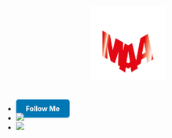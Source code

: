 <p align="center"><a href="https://0mariano.github.io"><img width="30%" src="./images/maa.png" /></a></p>

<br />


- <a href="https://www.linkedin.com/in/mariano-alfonso-667a60226" style="background-color: #0077B5; color: white; padding: 10px 20px; border-radius: 5px; text-decoration: none; font-weight: bold;">Follow Me</a>
- <a href="https://twitter.com/MARIANO03_/"><img src="https://img.shields.io/badge/Follow Me-0D95E8?style=for-the-badge&logo=twitter&logoColor=white"/></a>
- <a href="https://0mariano.github.io/"><img height="30px" src="https://img.shields.io/badge/Visit%20my%20Website-8E2DE2?style=for-the-badge&logo=google%20chrome&logoColor=white"/></a>
